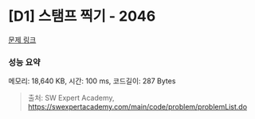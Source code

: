 # [D1] 스탬프 찍기 - 2046 

[문제 링크](https://swexpertacademy.com/main/code/problem/problemDetail.do?contestProbId=AV5QKdT6AyYDFAUq) 

### 성능 요약

메모리: 18,640 KB, 시간: 100 ms, 코드길이: 287 Bytes



> 출처: SW Expert Academy, https://swexpertacademy.com/main/code/problem/problemList.do